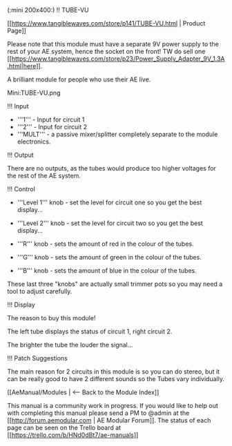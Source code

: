 (:mini 200x400:)
!! TUBE-VU

[[https://www.tangiblewaves.com/store/p141/TUBE-VU.html | Product Page]]

Please note that this module must have a separate 9V power supply to the rest of your AE system, hence the socket on the front! TW do sell one [[https://www.tangiblewaves.com/store/p23/Power_Supply_Adapter_9V_1.3A.html|here]].

A brilliant module for people who use their AE live.

Mini:TUBE-VU.png

!!! Input

* '''1''' - Input for circuit 1
* '''2''' - Input for circuit 2
* '''MULT''' - a passive mixer/splitter completely separate to the module electronics.

!!! Output

There are no outputs, as the tubes would produce too higher voltages for the rest of the AE system.

!!! Control

* '''Level 1''' knob - set the level for circuit one so you get the best display...
* '''Level 2''' knob - set the level for circuit two so you get the best display...

* '''R'''  knob - sets the amount of red in the colour of the tubes.
* '''G''' knob - sets the amount of green in the colour of the tubes.
* '''B''' knob - sets the amount of blue in the colour of the tubes.

These last three "knobs" are actually small trimmer pots so you may need a tool to adjust carefully.

!!! Display

The reason to buy this module!

The left tube displays the status of circuit 1, right circuit 2.

The brighter the tube the louder the signal...

!!! Patch Suggestions

The main reason for 2 circuits in this module is so you can do stereo, but it can be really good to have 2 different sounds so the Tubes vary individually.

[[AeManual/Modules | <-- Back to the Module Index]]

This manual is a community work in progress. If you would like to help out with completing this manual please send a PM to @admin at the [[http://forum.aemodular.com | AE Modular Forum]].  The status of each page can be seen on the Trello board at [[https://trello.com/b/HNd0dBt7/ae-manuals]]